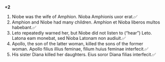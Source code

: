 **+2**


1. Niobe was the wife of Amphion. Nioba Amphionis uxor erat.✅
2. Amphion and Niobe had many children. Amphion et Nioba liberos multos habebant.✅
3. Leto repeatedly warned her, but Niobe did not listen to (“hear”) Leto. Latona eam monebat, sed Nioba Latonam non audiuit.✅
4. Apollo, the son of the latter woman, killed the sons of the former woman. Apollo filius illius feminae, filium huius feminae interfecit.✅
5. His sister Diana killed her daughters. Eius soror Diana filias interfecit.✅

